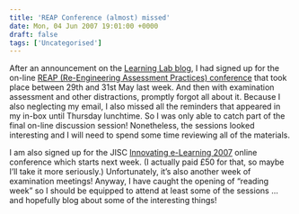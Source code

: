 ```yaml
---
title: 'REAP Conference (almost) missed'
date: Mon, 04 Jun 2007 19:01:00 +0000
draft: false
tags: ['Uncategorised']
---
```


After an announcement on the [Learning Lab blog](http://swansea-learninglab.blogspot.com/2007/05/assessment-design-for-learner.html), I had signed up for the on-line [REAP (Re-Engineering Assessment Practices) conference](http://www.reap.ac.uk/eventsADLR.html) that took place between 29th and 31st May last week. And then with examination assessment and other distractions, promptly forgot all about it. Because I also neglecting my email, I also missed all the reminders that appeared in my in-box until Thursday lunchtime. So I was only able to catch part of the final on-line discussion session! Nonetheless, the sessions looked interesting and I will need to spend some time reviewing all of the materials.

I am also signed up for the JISC [Innovating e-Learning 2007](http://www.jisc.ac.uk/elp_conference07) online conference which starts next week. (I actually paid £50 for that, so maybe I’ll take it more seriously.) Unfortunately, it’s also another week of examination meetings! Anyway, I have caught the opening of “reading week” so I should be equipped to attend at least some of the sessions … and hopefully blog about some of the interesting things!
